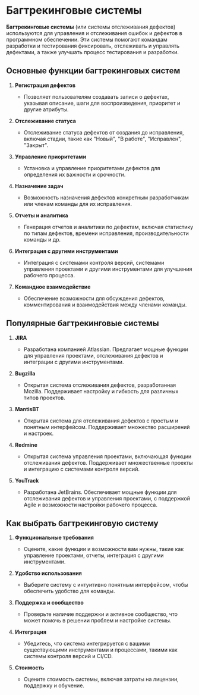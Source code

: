# Багтрекинговые системы 

**Багтрекинговые системы** (или системы отслеживания дефектов) используются для управления и отслеживания ошибок и дефектов в программном обеспечении. Эти системы помогают командам разработки и тестирования фиксировать, отслеживать и управлять дефектами, а также улучшать процесс тестирования и разработки.

## Основные функции багтрекинговых систем

1. **Регистрация дефектов**
   - Позволяет пользователям создавать записи о дефектах, указывая описание, шаги для воспроизведения, приоритет и другие атрибуты.

2. **Отслеживание статуса**
   - Отслеживание статуса дефектов от создания до исправления, включая стадии, такие как "Новый", "В работе", "Исправлен", "Закрыт".

3. **Управление приоритетами**
   - Установка и управление приоритетами дефектов для определения их важности и срочности.

4. **Назначение задач**
   - Возможность назначения дефектов конкретным разработчикам или членам команды для их исправления.

5. **Отчеты и аналитика**
   - Генерация отчетов и аналитики по дефектам, включая статистику по типам дефектов, времени исправления, производительности команды и др.

6. **Интеграция с другими инструментами**
   - Интеграция с системами контроля версий, системами управления проектами и другими инструментами для улучшения рабочего процесса.

7. **Командное взаимодействие**
   - Обеспечение возможности для обсуждения дефектов, комментирования и взаимодействия между членами команды.

## Популярные багтрекинговые системы

1. **JIRA**
   - Разработана компанией Atlassian. Предлагает мощные функции для управления проектами, отслеживания дефектов и интеграции с другими инструментами.

2. **Bugzilla**
   - Открытая система отслеживания дефектов, разработанная Mozilla. Поддерживает настройку и гибкость для различных типов проектов.

3. **MantisBT**
   - Открытая система для отслеживания дефектов с простым и понятным интерфейсом. Поддерживает множество расширений и настроек.

4. **Redmine**
   - Открытая система управления проектами, включающая функции отслеживания дефектов. Поддерживает множественные проекты и интеграцию с системами контроля версий.

5. **YouTrack**
   - Разработана JetBrains. Обеспечивает мощные функции для отслеживания дефектов и управления проектами, с поддержкой Agile и возможности настройки рабочего процесса.

## Как выбрать багтрекинговую систему

1. **Функциональные требования**
   - Оцените, какие функции и возможности вам нужны, такие как управление проектами, отчеты, интеграция с другими инструментами.

2. **Удобство использования**
   - Выберите систему с интуитивно понятным интерфейсом, чтобы обеспечить удобство для команды.

3. **Поддержка и сообщество**
   - Проверьте наличие поддержки и активное сообщество, что может помочь в решении проблем и настройке системы.

4. **Интеграция**
   - Убедитесь, что система интегрируется с вашими существующими инструментами и процессами, такими как системы контроля версий и CI/CD.

5. **Стоимость**
   - Оцените стоимость системы, включая затраты на лицензии, поддержку и обучение.


